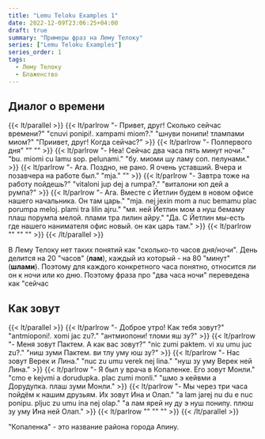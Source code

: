 ```yaml
---
title: "Lemu Teloku Examples 1"
date: 2022-12-09T23:06:25+04:00
draft: true
summary: "Примеры фраз на Лему Телоку"
series: ["Lemu Teloku Examples"]
series_order: 1
tags:
  - Лему Телоку
  - Блаженство
---
```


## Диалог о времени

{{< lt/parallel >}}
    {{< lt/parlrow 
        "- Привет, друг! Сколько сейчас времени?"
        "cnuvi ponipi!. xampami miom?."
        "шнуви понипи! тлампами миом?"
        "Приивет, друг! Когда сейчас?"
    >}}
    {{< lt/parlrow 
        "- Полпервого дня"
        ""
        ""
    >}}
    {{< lt/parlrow 
        "- Неа! Сейчас два часа пять минут ночи."
        "bu. miomi cu lamu sop. pelunami."
        "бу. миоми шу ламу соп. пелунами."
    >}}
    {{< lt/parlrow 
        "- Ага. Поздно, не рано. Я очень уставший. Вчера и позавчера на работе был."
        "mja."
        ""
    >}}
    {{< lt/parlrow 
        "- Завтра тоже на работу пойдешь?"
        "vitaloni jup dej a rumpa?."
        "виталони юп дей а румпа?"
    >}}
    {{< lt/parlrow 
        "- Ага. Вместе с Йетлин будем в новом офисе нашего начальника. Он там царь."
        "mja. nej jexin mom a nuc bemamu plac porumpa meloj. plami tra lilin ajru."
        "мя. ней Йетлин мом а нуш бемаму плаш порумпа мелой. плами тра лилин айру." 
        "Да. С Йетлин мы-есть где нашего нанимателя офис новый. он как царь там."
    >}}
    {{< lt/parlrow 
        ""
        ""
        ""
    >}}
{{< /lt/parallel >}}

В Лему Телоку нет таких понятий как "сколько-то часов дня/ночи". День делится на 20 "часов" (**лам**), каждый из который - на 80 "минут" (**шлами**). Поэтому для каждого конкретного часа понятно, относится ли он к ночи или ко дню. Поэтому фраза про "два часа ночи" переведена как "сейчас 

## Как зовут

{{< lt/parallel >}}
    {{< lt/parlrow 
        "- Доброе утро! Как тебя зовут?"
        "antmioponi!. xomi jac zu?."
        "антмиопони! тломи яш зу?"
    >}}
    {{< lt/parlrow 
        "- Меня зовут Пактем. А как вас зовут?"
        "nic zumi paktem. vi xu umu juc zu?."
        "ниш зуми Пактем. ви тлу уму юш зу?"
    >}}
    {{< lt/parlrow 
        "- Нас зовут Верек и Лина."
        "nuc zu umu verek nej lina."
        "нуш зу уму Верек ней Лина."
    >}}
    {{< lt/parlrow 
        "- Я был у врача в Копаленке. Его зовут Монли."
        "cmo e kejvmi a dorudupka. plac zumi monli."
        "шмо э кейвми а Дорудупка. плаш зуми Монли."
    >}}
    {{< lt/parlrow 
        "- Мы через три часа пойдём к нашим друзьям. Их зовут Ина и Олап."
        "a lam jarej nu du e nuc ponipu. pljuc zu umu ina nej olap."
        "а лам ярей ну ду э нуш понипу. плюш зу уму Ина ней Олап."
    >}}
    {{< lt/parlrow 
        ""
        ""
        ""
    >}}
{{< /lt/parallel >}}

"Копаленка" - это название района города Апину. 